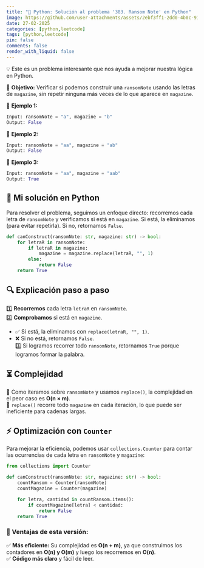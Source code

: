 ```yaml
---
title: "🐍 Python: Solución al problema '383. Ransom Note' en Python"
image: https://github.com/user-attachments/assets/2ebf3ff1-2dd0-4b0c-9142-69bd6d5b91c0
date: 27-02-2025
categories: [python,leetcode]
tags: [python,leetcode]
pin: false
comments: false
render_with_liquid: false
---
```


💡 Este es un problema interesante que nos ayuda a mejorar nuestra lógica en Python.  

🎯 **Objetivo:** Verificar si podemos construir una `ransomNote` usando las letras de `magazine`, sin repetir ninguna más veces de lo que aparece en `magazine`.  

🔹 **Ejemplo 1:**  
```python
Input: ransomNote = "a", magazine = "b"
Output: False
```
🔹 **Ejemplo 2:**  
```python
Input: ransomNote = "aa", magazine = "ab"
Output: False
```
🔹 **Ejemplo 3:**  
```python
Input: ransomNote = "aa", magazine = "aab"
Output: True
```

## 🚀 Mi solución en Python  

Para resolver el problema, seguimos un enfoque directo: recorremos cada letra de `ransomNote` y verificamos si está en `magazine`. Si está, la eliminamos (para evitar repetirla). Si no, retornamos `False`.  

```python
def canConstruct(ransomNote: str, magazine: str) -> bool:
    for letraR in ransomNote:
        if letraR in magazine:
            magazine = magazine.replace(letraR, "", 1)
        else:
            return False
    return True
```

## 🔍 Explicación paso a paso  

1️⃣ **Recorremos** cada letra `letraR` en `ransomNote`.  
2️⃣ **Comprobamos** si está en `magazine`.  
   - ✅ Si está, la eliminamos con `replace(letraR, "", 1)`.  
   - ❌ Si no está, retornamos `False`.  
3️⃣ Si logramos recorrer todo `ransomNote`, retornamos `True` porque logramos formar la palabra.  


## ⏳ Complejidad  

🔹 Como iteramos sobre `ransomNote` y usamos `replace()`, la complejidad en el peor caso es **O(n × m)**.  
🔹 `replace()` recorre todo `magazine` en cada iteración, lo que puede ser ineficiente para cadenas largas.  

## ⚡ Optimización con `Counter`  

Para mejorar la eficiencia, podemos usar `collections.Counter` para contar las ocurrencias de cada letra en `ransomNote` y `magazine`:  

```python
from collections import Counter

def canConstruct(ransomNote: str, magazine: str) -> bool:
    countRansom = Counter(ransomNote)
    countMagazine = Counter(magazine)

    for letra, cantidad in countRansom.items():
        if countMagazine[letra] < cantidad:
            return False
    return True
```

### 🎯 Ventajas de esta versión:  
✅ **Más eficiente:** Su complejidad es **O(n + m)**, ya que construimos los contadores en **O(n) y O(m)** y luego los recorremos en **O(n)**.  
✅ **Código más claro** y fácil de leer. 
